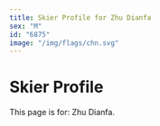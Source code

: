 ```yaml
---
title: Skier Profile for Zhu Dianfa
sex: "M"
id: "6875"
image: "/img/flags/chn.svg" 
---
```


# Skier Profile

This page is for: Zhu Dianfa.
    